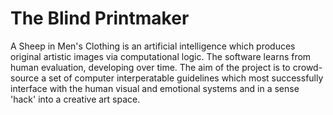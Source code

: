 # The Blind Printmaker

A Sheep in Men's Clothing is an artificial intelligence which produces original artistic images via computational logic. The software learns from human evaluation, developing over time. The aim of the project is to crowd-source a set of computer interperatable guidelines which most successfully interface with the human visual and emotional systems and in a sense 'hack' into a creative art space.

